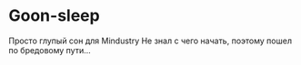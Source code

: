 # Goon-sleep
Просто глупый сон для Mindustry
Не знал с чего начать, поэтому пошел по бредовому пути...
